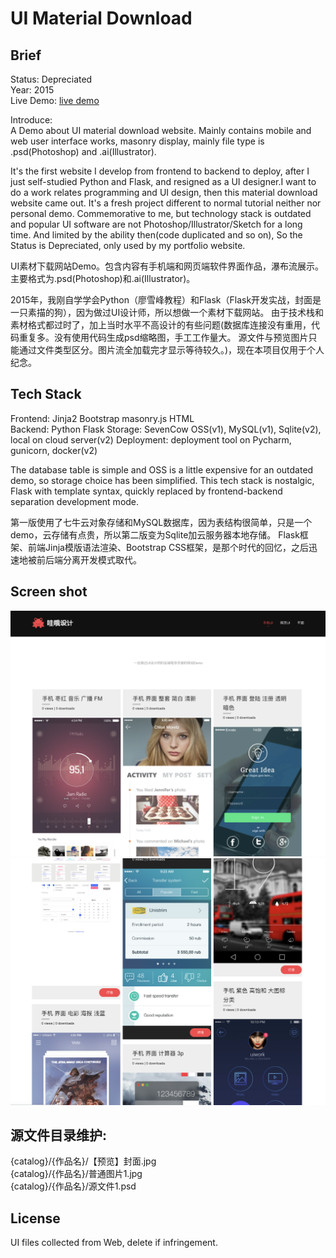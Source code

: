 UI Material Download
===
## Brief
Status: Depreciated  
Year: 2015  
Live Demo: [live demo](https://ui_material.zyzypy.com)

Introduce:  
A Demo about UI material download website. Mainly contains mobile and web user interface works, masonry display,
mainly file type is .psd(Photoshop) and .ai(Illustrator).   

It's the first website I develop from frontend to backend to deploy, after I just self-studied Python and Flask, and
resigned as a UI designer.I want to do a work relates programming and UI design, then this material download website came out.
It's a fresh project different to normal tutorial neither nor personal demo.
Commemorative to me, but technology stack is outdated and popular UI software are not Photoshop/Illustrator/Sketch for a long time.
And limited by the ability then(code duplicated and so on), So the Status is Depreciated, only used by my portfolio website.  

UI素材下载网站Demo。包含内容有手机端和网页端软件界面作品，瀑布流展示。主要格式为.psd(Photoshop)和.ai(Illustrator)。  

2015年，我刚自学学会Python（廖雪峰教程）和Flask（Flask开发实战，封面是一只素描的狗），因为做过UI设计师，所以想做一个素材下载网站。
由于技术栈和素材格式都过时了，加上当时水平不高设计的有些问题(数据库连接没有重用，代码重复多。没有使用代码生成psd缩略图，手工工作量大。
源文件与预览图片只能通过文件类型区分。图片流全加载完才显示等待较久。)，现在本项目仅用于个人纪念。


## Tech Stack
Frontend: Jinja2 Bootstrap masonry.js HTML  
Backend: Python Flask 
Storage: SevenCow OSS(v1), MySQL(v1), Sqlite(v2), local on cloud server(v2)
Deployment: deployment tool on Pycharm, gunicorn, docker(v2)

The database table is simple and OSS is a little expensive for an outdated demo, so storage choice has been simplified.
This tech stack is nostalgic, Flask with template syntax, quickly replaced by frontend-backend separation development mode.

第一版使用了七牛云对象存储和MySQL数据库，因为表结构很简单，只是一个demo，云存储有点贵，所以第二版变为Sqlite加云服务器本地存储。
Flask框架、前端Jinja模版语法渲染、Bootstrap CSS框架，是那个时代的回忆，之后迅速地被前后端分离开发模式取代。


## Screen shot
![1](./README_IMG/1.png)
![2](./README_IMG/2.png)


## 源文件目录维护:
{catalog}/{作品名}/【预览】封面.jpg   
{catalog}/{作品名}/普通图片1.jpg  
{catalog}/{作品名}/源文件1.psd  


## License
UI files collected from Web, delete if infringement.